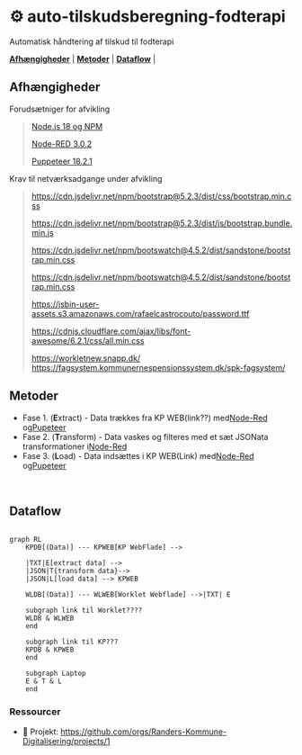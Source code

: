 # ⚙ auto-tilskudsberegning-fodterapi

Automatisk håndtering af tilskud til fodterapi

[**Afhængigheder**](#afhængigheder) | [**Metoder**](#metoder) | [**Dataflow**](#dataflow) |

## Afhængigheder


Forudsætniger for afvikling

> [Node.js 18 og NPM](https://docs.npmjs.com/downloading-and-installing-node-js-and-npm)
>
> [Node-RED 3.0.2](https://nodered.org/docs/getting-started/windows)
>
> [Puppeteer 18.2.1](https://www.npmjs.com/package/puppeteer/v/18.2.1)

Krav til netværksadgange under afvikling

> https://cdn.jsdelivr.net/npm/bootstrap@5.2.3/dist/css/bootstrap.min.css
>
> https://cdn.jsdelivr.net/npm/bootstrap@5.2.3/dist/js/bootstrap.bundle.min.js
>
> https://cdn.jsdelivr.net/npm/bootswatch@4.5.2/dist/sandstone/bootstrap.min.css
>
> https://cdn.jsdelivr.net/npm/bootswatch@4.5.2/dist/sandstone/bootstrap.min.css
>
> https://jsbin-user-assets.s3.amazonaws.com/rafaelcastrocouto/password.ttf
>
> https://cdnjs.cloudflare.com/ajax/libs/font-awesome/6.2.1/css/all.min.css
>
> https://workletnew.snapp.dk/ https://fagsystem.kommunernespensionssystem.dk/spk-fagsystem/


## Metoder

- Fase 1. (**E**xtract) - Data trækkes fra KP WEB(link??) med[Node-Red](https://nodered.org) og[Pupeteer](https://pptr.dev/)
- Fase 2. (**T**ransform) - Data vaskes og filteres med et sæt JSONata transformationer i[Node-Red](https://nodered.org)
- Fase 3. (**L**oad) - Data indsættes i KP WEB(Link) med[Node-Red](https://nodered.org) og[Pupeteer](https://pptr.dev/)

<br>

## Dataflow

```mermaid

graph RL
    KPDB[(Data)] --- KPWEB[KP WebFlade] --> 
  
    |TXT|E[extract data] -->
    |JSON|T{transform data}-->
    |JSON|L[load data] --> KPWEB

    WLDB[(Data)] --- WLWEB[Worklet Webflade] -->|TXT| E

    subgraph link til Worklet????
    WLDB & WLWEB
    end
  
    subgraph link til KP???
    KPDB & KPWEB
    end
  
    subgraph Laptop
    E & T & L
    end
```

### Ressourcer

- 🔗 Projekt: https://github.com/orgs/Randers-Kommune-Digitalisering/projects/1
